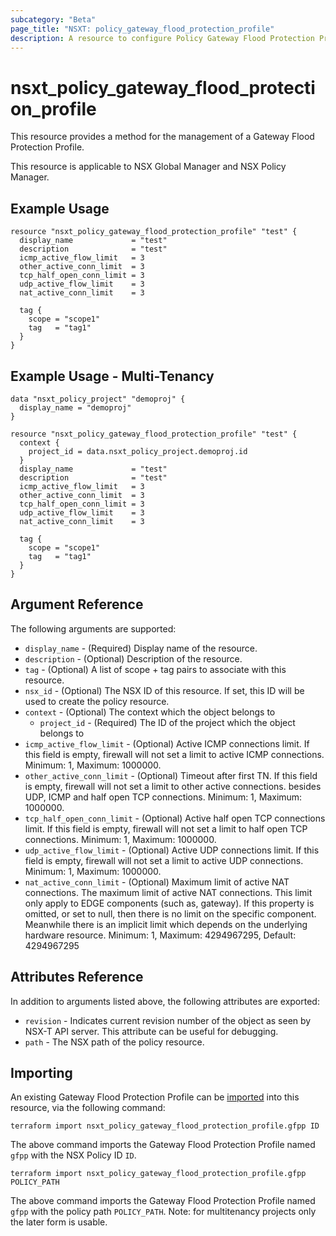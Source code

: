 ```yaml
---
subcategory: "Beta"
page_title: "NSXT: policy_gateway_flood_protection_profile"
description: A resource to configure Policy Gateway Flood Protection Profile on NSX Policy manager.
---
```


# nsxt_policy_gateway_flood_protection_profile

This resource provides a method for the management of a Gateway Flood Protection Profile.

This resource is applicable to NSX Global Manager and NSX Policy Manager.

## Example Usage

```hcl
resource "nsxt_policy_gateway_flood_protection_profile" "test" {
  display_name             = "test"
  description              = "test"
  icmp_active_flow_limit   = 3
  other_active_conn_limit  = 3
  tcp_half_open_conn_limit = 3
  udp_active_flow_limit    = 3
  nat_active_conn_limit    = 3

  tag {
    scope = "scope1"
    tag   = "tag1"
  }
}
```

## Example Usage - Multi-Tenancy

```hcl
data "nsxt_policy_project" "demoproj" {
  display_name = "demoproj"
}

resource "nsxt_policy_gateway_flood_protection_profile" "test" {
  context {
    project_id = data.nsxt_policy_project.demoproj.id
  }
  display_name             = "test"
  description              = "test"
  icmp_active_flow_limit   = 3
  other_active_conn_limit  = 3
  tcp_half_open_conn_limit = 3
  udp_active_flow_limit    = 3
  nat_active_conn_limit    = 3

  tag {
    scope = "scope1"
    tag   = "tag1"
  }
}
```

## Argument Reference

The following arguments are supported:

* `display_name` - (Required) Display name of the resource.
* `description` - (Optional) Description of the resource.
* `tag` - (Optional) A list of scope + tag pairs to associate with this resource.
* `nsx_id` - (Optional) The NSX ID of this resource. If set, this ID will be used to create the policy resource.
* `context` - (Optional) The context which the object belongs to
  * `project_id` - (Required) The ID of the project which the object belongs to
* `icmp_active_flow_limit` - (Optional) Active ICMP connections limit. If this field is empty, firewall will not set a limit to active ICMP connections. Minimum: 1, Maximum: 1000000.
* `other_active_conn_limit` - (Optional) Timeout after first TN. If this field is empty, firewall will not set a limit to other active connections. besides UDP, ICMP and half open TCP connections. Minimum: 1, Maximum: 1000000.
* `tcp_half_open_conn_limit` - (Optional) Active half open TCP connections limit. If this field is empty, firewall will not set a limit to half open TCP connections. Minimum: 1, Maximum: 1000000.
* `udp_active_flow_limit` - (Optional) Active UDP connections limit. If this field is empty, firewall will not set a limit to active UDP connections. Minimum: 1, Maximum: 1000000.
* `nat_active_conn_limit` - (Optional) Maximum limit of active NAT connections. The maximum limit of active NAT connections. This limit only apply to EDGE components (such as, gateway). If this property is omitted, or set to null, then there is no limit on the specific component. Meanwhile there is an implicit limit which depends on the underlying hardware resource. Minimum: 1, Maximum: 4294967295, Default: 4294967295

## Attributes Reference

In addition to arguments listed above, the following attributes are exported:

* `revision` - Indicates current revision number of the object as seen by NSX-T API server. This attribute can be useful for debugging.
* `path` - The NSX path of the policy resource.

## Importing

An existing Gateway Flood Protection Profile can be [imported][docs-import] into this resource, via the following command:

[docs-import]: https://developer.hashicorp.com/terraform/cli/import

```shell
terraform import nsxt_policy_gateway_flood_protection_profile.gfpp ID
```

The above command imports the Gateway Flood Protection Profile named `gfpp` with the NSX Policy ID `ID`.

```shell
terraform import nsxt_policy_gateway_flood_protection_profile.gfpp POLICY_PATH
```

The above command imports the Gateway Flood Protection Profile named `gfpp` with the policy path `POLICY_PATH`.
Note: for multitenancy projects only the later form is usable.
